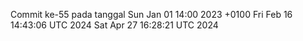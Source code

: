 Commit ke-55 pada tanggal Sun Jan 01 14:00 2023 +0100
Fri Feb 16 14:43:06 UTC 2024
Sat Apr 27 16:28:21 UTC 2024
